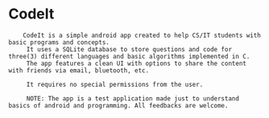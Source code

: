 # CodeIt
        CodeIt is a simple android app created to help CS/IT students with basic programs and concepts.
         It uses a SQLite database to store questions and code for three(3) different languages and basic algorithms implemented in C.
         The app features a clean UI with options to share the content with friends via email, bluetooth, etc.

         It requires no special permissions from the user.

         NOTE: The app is a test application made just to understand basics of android and programming. All feedbacks are welcome.
